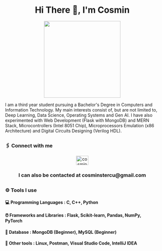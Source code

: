 ## <h1 align="center">Hi There 👋, I'm Cosmin</h1>

<div id="header" align="center">
  <img src="https://i.giphy.com/media/v1.Y2lkPTc5MGI3NjExdXI2M2xyeDFjbm9hNWE2OXk5NDRjNDIxZ2k0cXY2aHNwZTUwOXhqbyZlcD12MV9pbnRlcm5hbF9naWZfYnlfaWQmY3Q9Zw/xUA7b9liBqdyytPaIU/giphy.gif" width="250"/>
</div>

I am a third year student pursuing a Bachelor's Degree in Computers and Information Technology. My main interests consist of, but are not limited to, Deep Learning, Data Science, Operating Systems and Gen AI. I have also experimented with Web Development (Flask with MongoDB) and MERN Stack, Microcontrollers (Intel 8051 Chip), Microprocessors Emulation (x86 Architecture) and Digital Circuits Designing (Verilog HDL).

## <h3 align="left">🖇️ Connect with me</h3>
<p align="center">
<a href="https://linkedin.com/in/cosmin-stercu-097b05128" target="blank"><img align="center" src="https://raw.githubusercontent.com/rahuldkjain/github-profile-readme-generator/master/src/images/icons/Social/linked-in-alt.svg" alt="cosmin stercu" height="30" width="40" /></a>
</p>

<h3 align="center">I can also be contacted at cosminstercu@gmail.com</h3>

## <h3 align="left">⚙️ Tools I use</h3>

<h4 align="left">💻 Programming Languages : C, C++, Python</h3>
<h4 align="left">⏰ Frameworks and Libraries : Flask, Scikit-learn, Pandas, NumPy, PyTorch</h3>
<h4 align="left">💾 Database : MongoDB (Beginner), MySQL (Beginner)</h3>
<h4 align="left">🧰 Other tools : Linux, Postman, Visual Studio Code, IntelliJ IDEA</h3>








